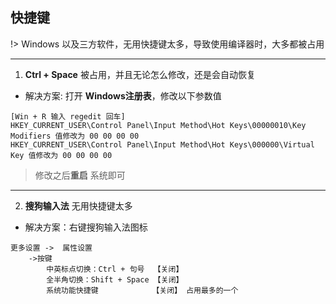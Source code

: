 ﻿## 快捷键
!> Windows 以及三方软件，无用快捷键太多，导致使用编译器时，大多都被占用

---

1. **Ctrl + Space** 被占用，并且无论怎么修改，还是会自动恢复
- 解决方案: 打开 **Windows注册表**，修改以下参数值
```
[Win + R 输入 regedit 回车]
HKEY_CURRENT_USER\Control Panel\Input Method\Hot Keys\00000010\Key Modifiers 值修改为 00 00 00 00
HKEY_CURRENT_USER\Control Panel\Input Method\Hot Keys\000000\Virtual Key 值修改为 00 00 00 00
```
>修改之后**重启** 系统即可

---

2. **搜狗输入法**  无用快捷键太多
- 解决方案：右键搜狗输入法图标
```
更多设置 ->  属性设置
	->按键
		中英标点切换：Ctrl + 句号  【关闭】
		全半角切换：Shift + Space 【关闭】
		系统功能快捷键            【关闭】 占用最多的一个
```

